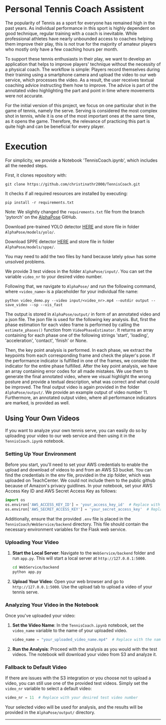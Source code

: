 # Personal Tennis Coach Assistent

The popularity of Tennis as a sport for everyone has remained high in the past years. As individual performance in this sport is highly dependent on good technique, regular training with a coach is inevitable. While professional athletes have nearly unbounded access to coaches helping them improve their play, this is not true for the majority of amateur players who mostly only have a few coaching hours per month.

To support these tennis enthusiasts in their play, we want to develop an application that helps to improve players' technique without the necessity of a physical coach. The workflow is simple: Players record themselves during their training using a smartphone camera and upload the video to our web service, which processes the video. As a result, the user receives textual coaching advice instructing them how to improve. The advice is part of the annotated video highlighting the part and point in time where movements were not accurate.

For the initial version of this project, we focus on one particular shot in the game of tennis, namely the serve. Serving is considered the most complex shot in tennis, while it is one of the most important ones at the same time, as it opens the game. Therefore, the relevance of practicing this part is quite high and can be beneficial for every player.


# Execution
For simplicity, we provide a Notebook 'TennisCoach.ipynb', which includes all the needed steps. 

First, it clones repository with:

```
git clone https://github.com/christinathr2000/TennisCoach.git
```

It checks if all required resources are installed by executing:

```
pip install -r requirements.txt
```

Note: We slightly changed the ```requirements.txt``` file from the branch 'pytorch' on the [AlphaPose](https://github.com/MVIG-SJTU/AlphaPose) GitHub. 


Download pre-trained YOLO detector [HERE](https://drive.google.com/file/d/1D47msNOOiJKvPOXlnpyzdKA3k6E97NTC/view) and store file in folder ```AlphaPose/models/yolo/```.

Download SPPE detector [HERE](https://drive.google.com/file/d/1OPORTWB2cwd5YTVBX-NE8fsauZJWsrtW/view) and store file in folder ```AlphaPose/models/sppe/```.

You may need to add the two files by hand because lately ```gdown``` has some unsolved problems.

We provide 3 test videos in the folder ```AlphaPose/input/```. You can set the variable ```video_nr``` to your desired video number.

Following that, we navigate to ```AlphaPose/``` and run the following command, where ```<video_name>``` is a placeholder for your individual file name:

```
python video_demo.py --video input/<video_nr>.mp4 --outdir output --save_video --sp --vis_fast
```

The output is stored in ```AlphaPose/output/``` in form of an annotated video and a json file. The json file is used for the following key analysis.
But, first the phase estimation for each video frame is performed by calling the ```estimate_phases()``` function from ```VideoPhaseEstimator```. It
returns an array containing for each phase one of the following strings 'start', 'loading', 'acceleration', 'contact', 'finish' or None.

Then, the key point analysis is performed. In each phase, we extract the keypoints from each corresponding frame and check the player's pose. If
the performance indicator is fulfilled in one of the frames, we consider the indicator for the entire phase fulfilled. After the key point analysis,
we have an array containing error codes for all made mistakes. We use them to generate the final annotated video, where we visual highlight the 
wrong posture and provide a textual description, what was correct and what could be improved. The final output video is again provided in the folder 
 ```AlphaPose/output/```. We provide an example output of video number 11. Furthermore, an annotated output video, where all performance indicators
 are marked, is provided as well.
 
## Using Your Own Videos

If you want to analyze your own tennis serve, you can easily do so by uploading your video to our web service and then using it in the `TennisCoach.ipynb` notebook.

### Setting Up Your Environment

Before you start, you'll need to set your AWS credentials to enable the upload and download of videos to and from an AWS S3 bucket. You can find the credentials in the env file, provided in the zip folder, which was uploaded on TeachCenter. We could not include them to the public github because of Amazon's privacy guidlines. In your notebook, set your AWS Access Key ID and AWS Secret Access Key as follows:

```python
import os
os.environ['AWS_ACCESS_KEY_ID'] = 'your_access_key_id'  # Replace with your actual access key ID
os.environ['AWS_SECRET_ACCESS_KEY'] = 'your_secret_access_key'  # Replace with your actual secret access key
```

Additionally, ensure that the provided `.env` file is placed in the `TennisCoach/WebService/backend` directory. This file should contain the necessary environment variables for the Flask web service.

### Uploading Your Video

1. **Start the Local Server**: Navigate to the `WebService/backend` folder and run `app.py`. This will start a local server at `http://127.0.0.1:5000`.

    ```bash
    cd WebService/backend
    python app.py
    ```

2. **Upload Your Video**: Open your web browser and go to `http://127.0.0.1:5000`. Use the upload tab to upload a video of your tennis serve.

### Analyzing Your Video in the Notebook

Once you've uploaded your video:

1. **Set the Video Name**: In the `TennisCoach.ipynb` notebook, set the `video_name` variable to the name of your uploaded video. 

    ```python
    video_name = "your_uploaded_video_name.mp4"  # Replace with the name of your uploaded video
    ```

2. **Run the Analysis**: Proceed with the analysis as you would with the test videos. The notebook will download your video from S3 and analyze it.

### Fallback to Default Video

If there are issues with the S3 integration or you choose not to upload a video, you can still use one of the provided test videos. Simply set the `video_nr` variable to select a default video:

```python
video_nr = 11  # Replace with your desired test video number
```

Your selected video will be used for analysis, and the results will be provided in the `AlphaPose/output/` directory.

---
